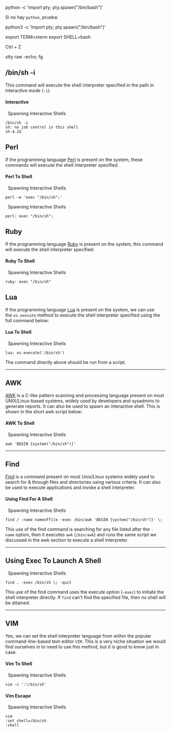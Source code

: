 python -c 'import pty; pty.spawn("/bin/bash")'

Si no hay `python`, prueba:

python3 -c 'import pty; pty.spawn("/bin/bash")'

export TERM=xterm
export SHELL=bash

Ctrl + Z

stty raw -echo; fg


## /bin/sh -i

This command will execute the shell interpreter specified in the path in interactive mode (`-i`).

#### Interactive

  Spawning Interactive Shells

```shell-session
/bin/sh -i
sh: no job control in this shell
sh-4.2$
```


## Perl

If the programming language [Perl](https://www.perl.org/) is present on the system, these commands will execute the shell interpreter specified.

#### Perl To Shell

  Spawning Interactive Shells

```shell-session
perl —e 'exec "/bin/sh";'
```

  Spawning Interactive Shells

```shell-session
perl: exec "/bin/sh";
```

## Ruby

If the programming language [Ruby](https://www.ruby-lang.org/en/) is present on the system, this command will execute the shell interpreter specified:

#### Ruby To Shell

  Spawning Interactive Shells

```shell-session
ruby: exec "/bin/sh"
```

## Lua

If the programming language [Lua](https://www.lua.org/) is present on the system, we can use the `os.execute` method to execute the shell interpreter specified using the full command below:

#### Lua To Shell

  Spawning Interactive Shells

```shell-session
lua: os.execute('/bin/sh')
```

The command directly above should be run from a script.

---

## AWK

[AWK](https://man7.org/linux/man-pages/man1/awk.1p.html) is a C-like pattern scanning and processing language present on most UNIX/Linux-based systems, widely used by developers and sysadmins to generate reports. It can also be used to spawn an interactive shell. This is shown in the short awk script below:

#### AWK To Shell

  Spawning Interactive Shells

```shell-session
awk 'BEGIN {system("/bin/sh")}'
```

---

## Find

[Find](https://man7.org/linux/man-pages/man1/find.1.html) is a command present on most Unix/Linux systems widely used to search for & through files and directories using various criteria. It can also be used to execute applications and invoke a shell interpreter.

#### Using Find For A Shell

  Spawning Interactive Shells

```shell-session
find / -name nameoffile -exec /bin/awk 'BEGIN {system("/bin/sh")}' \;
```

This use of the find command is searching for any file listed after the `-name` option, then it executes `awk` (`/bin/awk`) and runs the same script we discussed in the awk section to execute a shell interpreter.

---

## Using Exec To Launch A Shell

  Spawning Interactive Shells

```shell-session
find . -exec /bin/sh \; -quit
```

This use of the find command uses the execute option (`-exec`) to initiate the shell interpreter directly. If `find` can't find the specified file, then no shell will be attained.

---

## VIM

Yes, we can set the shell interpreter language from within the popular command-line-based text-editor `VIM`. This is a very niche situation we would find ourselves in to need to use this method, but it is good to know just in case.

#### Vim To Shell

  Spawning Interactive Shells

```shell-session
vim -c ':!/bin/sh'
```

#### Vim Escape

  Spawning Interactive Shells

```shell-session
vim
:set shell=/bin/sh
:shell
```